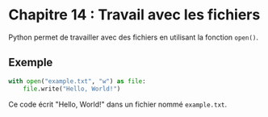 # Chapitre 14 : Travail avec les fichiers

Python permet de travailler avec des fichiers en utilisant la fonction `open()`.

## Exemple

```python
with open("example.txt", "w") as file:
    file.write("Hello, World!")
```

Ce code écrit "Hello, World!" dans un fichier nommé `example.txt`.